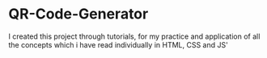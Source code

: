 # QR-Code-Generator
I created this project through tutorials, for my practice and application of all the concepts which i have read individually in HTML, CSS and JS'

